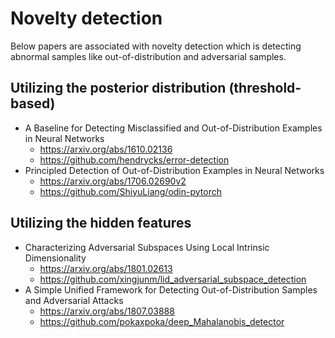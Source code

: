 # Novelty detection
Below papers are associated with novelty detection which is detecting abnormal samples like out-of-distribution and adversarial samples.

## Utilizing the posterior distribution (threshold-based)
* A Baseline for Detecting Misclassified and Out-of-Distribution Examples in Neural Networks
  + https://arxiv.org/abs/1610.02136
  + https://github.com/hendrycks/error-detection
* Principled Detection of Out-of-Distribution Examples in Neural Networks
  + https://arxiv.org/abs/1706.02690v2
  + https://github.com/ShiyuLiang/odin-pytorch

## Utilizing the hidden features
* Characterizing Adversarial Subspaces Using Local Intrinsic Dimensionality
	+ https://arxiv.org/abs/1801.02613
	+ https://github.com/xingjunm/lid_adversarial_subspace_detection
* A Simple Unified Framework for Detecting Out-of-Distribution Samples and Adversarial Attacks
	+ https://arxiv.org/abs/1807.03888
	+ https://github.com/pokaxpoka/deep_Mahalanobis_detector

